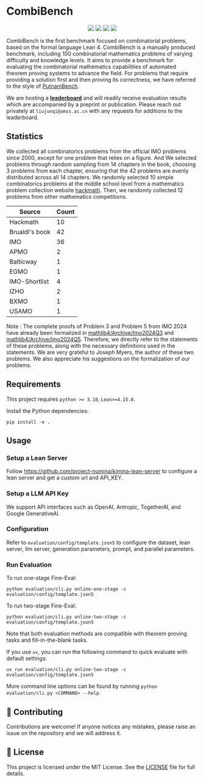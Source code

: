 # CombiBench

<p align="center">
    <a href="https://huggingface.co/datasets/AI-MO/CombiBench"><img src="https://img.shields.io/badge/🤗-huggingface-FFD21E"></a>
    <a href="https://moonshotai.github.io/CombiBench/"><img src="https://img.shields.io/badge/%F0%9F%A4%96-website-87CEEB"></a>
    <a href="https://moonshotai.github.io/CombiBench/leaderboard.html"><img src="https://img.shields.io/badge/🏆-leaderboard-%23ff8811"></a>
    <a href="https://arxiv.org/abs/2505.03171"><img src="https://img.shields.io/badge/arXiv-2505.03171-b31b1b.svg"></a>
</p>

CombiBench is the first benchmark focused on combinatorial problems, based on the formal language Lean 4. CombiBench is a manually produced benchmark, including 100 combinatorial mathematics problems of varying difficulty and knowledge levels. It aims to provide a benchmark for evaluating the combinatorial mathematics capabilities of automated theorem proving systems to advance the field. For problems that require providing a solution first and then proving its correctness, we have referred to the style of [PutnamBench](https://github.com/trishullab/PutnamBench).

We are hosting a [**leaderboard**](https://moonshotai.github.io/CombiBench/leaderboard.html) and will readily receive evaluation results which are accompanied by a preprint or publication. Please reach out privately at `liujunqi@amss.ac.cn` with any requests for additions to the leaderboard. 

## Statistics 

We collected all combinatorics problems from the official IMO problems since 2000, except for one problem that relies on a figure. And We selected problems through random sampling from 14 chapters in the book, choosing 3 problems from each chapter, ensuring that the 42 problems are evenly distributed across all 14 chapters. We randomly selected 10 simple combinatorics problems at the middle school level from a mathematics problem collection website [hackmath](https://www.hackmath.net/). Then, we randomly collected 12 problems from other mathematics competitions.

| Source           | Count          | 
| ---------------- | -------------- | 
| Hackmath         | 10             |
| Brualdi's book   | 42             |
| IMO              | 36             |
| APMO             | 2              |
| Balticway        | 1              |
| EGMO             | 1              |
| IMO-Shortlist    | 4              |
| IZHO             | 2              |
| BXMO             | 1              |
| USAMO            | 1              |


Note : The complete proofs of Problem 3 and Problem 5 from IMO 2024 have already been formalized in [mathlib4/Archive/Imo2024Q3](https://leanprover-community.github.io/mathlib4_docs/Archive/Imo/Imo2024Q3.html) and [mathlib4/Archive/Imo2024Q5](https://leanprover-community.github.io/mathlib4_docs/Archive/Imo/Imo2024Q5.html). Therefore, we directly refer to the statements of these problems, along with the necessary definitions used in the statements. We are very grateful to Joseph Myers, the author of these two problems. We also appreciate his suggestions on the formalization of our problems.

## Requirements

This project requires `python >= 3.10`, `Lean>=4.15.0`.

Install the Python dependencies:

```
pip install -e .
```

## Usage
### Setup a Lean Server

Follow https://github.com/project-numina/kimina-lean-server to configure a lean server and get a custom url and API_KEY.

### Setup a LLM API Key

We support API interfaces such as OpenAI, Antropic, TogetherAI, and Google GenerativeAI.

### Configuration

Refer to `evaluation/config/template.json5` to configure the dataset, lean server, llm server, generation parameters, prompt, and parallel parameters.

### Run Evaluation

To run one-stage Fine-Eval:

```
python evaluation/cli.py online-one-stage -c evaluation/config/template.json5
```

To run two-stage Fine-Eval:

```
python evaluation/cli.py online-two-stage -c evaluation/config/template.json5
```

Note that both evaluation methods are compatible with theorem proving tasks and fill-in-the-blank tasks.

If you use `uv`, you can run the following command to quick evaluate with default settings:
```
uv run evaluation/cli.py online-two-stage -c evaluation/config/template.json5
```

More command line options can be found by running `python evaluation/cli.py <COMMAND> --help`.

## 🙌 Contributing

Contributions are welcome! If anyone notices any mistakes, please raise an issue on the repository and we will address it.

## 📝 License

This project is licensed under the MIT License. See the [LICENSE](./LICENSE) file for full details.